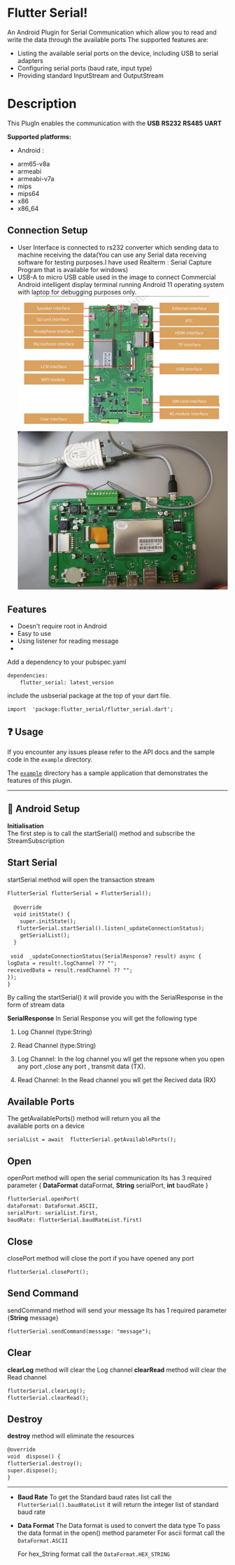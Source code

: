 
# Flutter Serial!

An Android Plugin for Serial Communication which allow you to read
and write the data through the available ports
The supported features are:
* Listing the available serial ports on the device, including USB to serial adapters
* Configuring serial ports (baud rate, input type)
* Providing standard InputStream and OutputStream
# Description
This PlugIn enables the communication with the
**USB**
**RS232**
**RS485**
**UART**

**Supported platforms:**
* Android :
- arm65-v8a
- armeabi
- armeabi-v7a
- mips
- mips64
- x86
- x86_64

## Connection Setup
- User Interface is connected to rs232 converter which sending data to machine receiving the data(You can use any Serial data receiving software for testing purposes.I have used Realterm : Serial Capture Program that is available for windows)
- USB-A to micro USB cable  used in the image  to connect Commercial Android intelligent display terminal running Android 11 operating system with laptop for debugging purposes only.
  ![alt text](https://github.com/arunkumarchauhan/flutter_serial/blob/main/example/assets/tablet.png?raw=true)
  ![alt text](https://github.com/arunkumarchauhan/flutter_serial/blob/main/example/assets/tablet_connection.jpeg?raw=true)






## Features
- Doesn't require root in Android
- Easy to use
- Using listener for reading message
- 
Add a dependency to your pubspec.yaml
~~~
dependencies:
	flutter_serial: latest_version
~~~
include the usbserial package at the top of your dart file.
~~~
import  'package:flutter_serial/flutter_serial.dart';
~~~
## ❓ Usage
If you encounter any issues please refer to the API docs and the sample code in the  `example`  directory.

The  [`example`](https://github.com/arunkumarchauhan/flutter_serial/blob/main/example/lib/main.dart)  directory has a sample application that demonstrates the features of this plugin.
***

## 🔧 Android Setup #



**Initialisation**  
The first step is to call the startSerial() method and subscribe the
StreamSubscription

## **Start Serial**

startSerial method  will open the transaction stream
~~~
FlutterSerial flutterSerial = FlutterSerial();

  @override
  void initState() {
    super.initState();
   flutterSerial.startSerial().listen(_updateConnectionStatus);
    getSerialList();
  }
  
 void  _updateConnectionStatus(SerialResponse? result) async {
logData = result!.logChannel ?? "";
receivedData = result.readChannel ?? "";
});
}
~~~
By calling the startSerial() it will provide  you with the SerialResponse in the form of stream data

**SerialResponse**
In Serial Response you will get the following type  
1)  Log Channel (type:String)  
2)  Read Channel  (type:String)

1) Log Channel:
   In the log channel you wll get the repsone when you open any port
   ,close any port , transmit data (TX).

2) Read Channel:
   In the Read channel you wll get the Recived data (RX)

## **Available Ports**

The getAvailablePorts() method  will return you all the  
available ports on a device
~~~
serialList = await  flutterSerial.getAvailablePorts();
~~~

## **Open**

openPort method  will open the serial communication
Its has 3 required parameter
{ **DataFormat** dataFormat, **String** serialPort, **int** baudRate }
~~~
flutterSerial.openPort(
dataFormat: DataFormat.ASCII,
serialPort: serialList.first,
baudRate: flutterSerial.baudRateList.first)
~~~

## **Close**

closePort method  will close the port if you have opened any port
~~~
flutterSerial.closePort();
~~~

## **Send Command**
sendCommand method  will send your message
Its has 1 required parameter  {**String**  message}
~~~
flutterSerial.sendCommand(message: "message");
~~~


## Clear

**clearLog** method  will clear the Log channel
**clearRead** method  will clear the Read channel

~~~
flutterSerial.clearLog();
flutterSerial.clearRead();
~~~

## Destroy
**destroy** method  will eliminate the resources
~~~
@override
void  dispose() {
flutterSerial.destroy();
super.dispose();
}
~~~

* * *
*  **Baud Rate**
   To get the Standard baud rates list
   call the `FlutterSerial().baudRateList`
   it will return the integer list of standard baud rate

*  **Data Format**
   The Data format is used to convert the data type
   To pass the data format in the open()  method parameter
   For ascii format
   call the `DataFormat.ASCII`

   For hex_String format
   call the `DataFormat.HEX_STRING`



     








